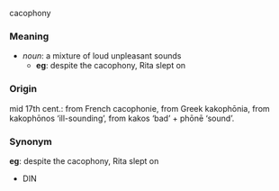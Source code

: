 cacophony
### Meaning
+ _noun_: a mixture of loud unpleasant sounds
	+ __eg__: despite the cacophony, Rita slept on

### Origin

mid 17th cent.: from French cacophonie, from Greek kakophōnia, from kakophōnos ‘ill-sounding’, from kakos ‘bad’ + phōnē ‘sound’.

### Synonym

__eg__: despite the cacophony, Rita slept on 

+ DIN


